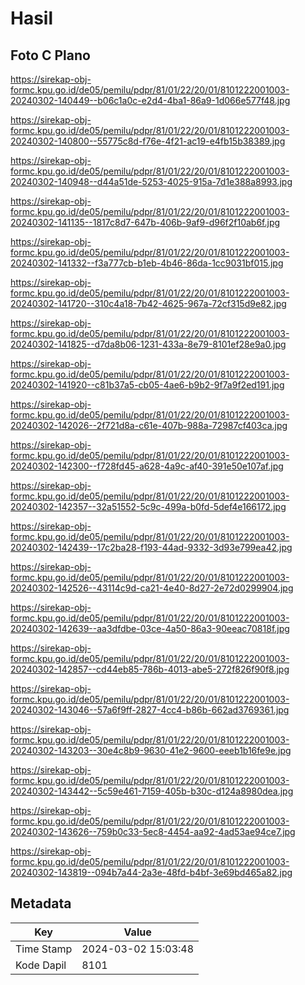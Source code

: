 # Hasil

## Foto C Plano

https://sirekap-obj-formc.kpu.go.id/de05/pemilu/pdpr/81/01/22/20/01/8101222001003-20240302-140449--b06c1a0c-e2d4-4ba1-86a9-1d066e577f48.jpg

https://sirekap-obj-formc.kpu.go.id/de05/pemilu/pdpr/81/01/22/20/01/8101222001003-20240302-140800--55775c8d-f76e-4f21-ac19-e4fb15b38389.jpg

https://sirekap-obj-formc.kpu.go.id/de05/pemilu/pdpr/81/01/22/20/01/8101222001003-20240302-140948--d44a51de-5253-4025-915a-7d1e388a8993.jpg

https://sirekap-obj-formc.kpu.go.id/de05/pemilu/pdpr/81/01/22/20/01/8101222001003-20240302-141135--1817c8d7-647b-406b-9af9-d96f2f10ab6f.jpg

https://sirekap-obj-formc.kpu.go.id/de05/pemilu/pdpr/81/01/22/20/01/8101222001003-20240302-141332--f3a777cb-b1eb-4b46-86da-1cc9031bf015.jpg

https://sirekap-obj-formc.kpu.go.id/de05/pemilu/pdpr/81/01/22/20/01/8101222001003-20240302-141720--310c4a18-7b42-4625-967a-72cf315d9e82.jpg

https://sirekap-obj-formc.kpu.go.id/de05/pemilu/pdpr/81/01/22/20/01/8101222001003-20240302-141825--d7da8b06-1231-433a-8e79-8101ef28e9a0.jpg

https://sirekap-obj-formc.kpu.go.id/de05/pemilu/pdpr/81/01/22/20/01/8101222001003-20240302-141920--c81b37a5-cb05-4ae6-b9b2-9f7a9f2ed191.jpg

https://sirekap-obj-formc.kpu.go.id/de05/pemilu/pdpr/81/01/22/20/01/8101222001003-20240302-142026--2f721d8a-c61e-407b-988a-72987cf403ca.jpg

https://sirekap-obj-formc.kpu.go.id/de05/pemilu/pdpr/81/01/22/20/01/8101222001003-20240302-142300--f728fd45-a628-4a9c-af40-391e50e107af.jpg

https://sirekap-obj-formc.kpu.go.id/de05/pemilu/pdpr/81/01/22/20/01/8101222001003-20240302-142357--32a51552-5c9c-499a-b0fd-5def4e166172.jpg

https://sirekap-obj-formc.kpu.go.id/de05/pemilu/pdpr/81/01/22/20/01/8101222001003-20240302-142439--17c2ba28-f193-44ad-9332-3d93e799ea42.jpg

https://sirekap-obj-formc.kpu.go.id/de05/pemilu/pdpr/81/01/22/20/01/8101222001003-20240302-142526--43114c9d-ca21-4e40-8d27-2e72d0299904.jpg

https://sirekap-obj-formc.kpu.go.id/de05/pemilu/pdpr/81/01/22/20/01/8101222001003-20240302-142639--aa3dfdbe-03ce-4a50-86a3-90eeac70818f.jpg

https://sirekap-obj-formc.kpu.go.id/de05/pemilu/pdpr/81/01/22/20/01/8101222001003-20240302-142857--cd44eb85-786b-4013-abe5-272f826f90f8.jpg

https://sirekap-obj-formc.kpu.go.id/de05/pemilu/pdpr/81/01/22/20/01/8101222001003-20240302-143046--57a6f9ff-2827-4cc4-b86b-662ad3769361.jpg

https://sirekap-obj-formc.kpu.go.id/de05/pemilu/pdpr/81/01/22/20/01/8101222001003-20240302-143203--30e4c8b9-9630-41e2-9600-eeeb1b16fe9e.jpg

https://sirekap-obj-formc.kpu.go.id/de05/pemilu/pdpr/81/01/22/20/01/8101222001003-20240302-143442--5c59e461-7159-405b-b30c-d124a8980dea.jpg

https://sirekap-obj-formc.kpu.go.id/de05/pemilu/pdpr/81/01/22/20/01/8101222001003-20240302-143626--759b0c33-5ec8-4454-aa92-4ad53ae94ce7.jpg

https://sirekap-obj-formc.kpu.go.id/de05/pemilu/pdpr/81/01/22/20/01/8101222001003-20240302-143819--094b7a44-2a3e-48fd-b4bf-3e69bd465a82.jpg


## Metadata

| Key        | Value               |
| ---------- | ------------------- |
| Time Stamp | 2024-03-02 15:03:48 |
| Kode Dapil | 8101                |



